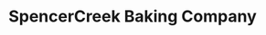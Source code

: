 ---
title: "SpencerCreek Baking Company"
url: /broken-bow/spencercreek-baking-company/
shop: Bäckerei
---